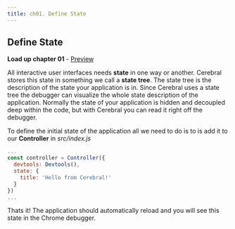 ```yaml
---
title: ch01. Define State
---
```


## Define State

**Load up chapter 01** - [Preview](01)

All interactive user interfaces needs **state** in one way or another. Cerebral stores this state in something we call a **state tree**. The state tree is the description of the state your application is in. Since Cerebral uses a state tree the debugger can visualize the whole state description of the application. Normally the state of your application is hidden and decoupled deep within the code, but with Cerebral you can read it right off the debugger.

To define the initial state of the application all we need to do is to is add it to our **Controller** in *src/index.js*

```js
...
const controller = Controller({
  devtools: Devtools(),
  state: {
    title: 'Hello from Cerebral!'
  }
})
...
```

Thats it! The application should automatically reload and you will see this state in the Chrome debugger.

